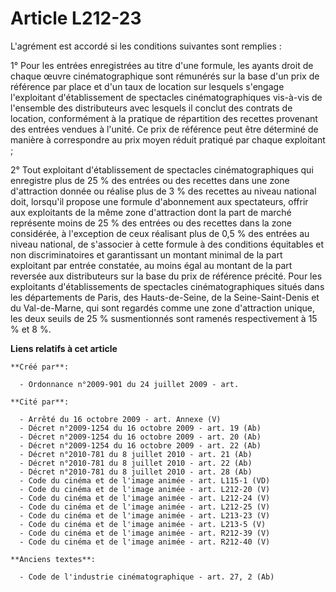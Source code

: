 # Article L212-23

L'agrément est accordé si les conditions suivantes sont remplies :

1° Pour les entrées enregistrées au titre d'une formule, les ayants droit de chaque œuvre cinématographique sont rémunérés
sur la base d'un prix de référence par place et d'un taux de location sur lesquels s'engage l'exploitant d'établissement de
spectacles cinématographiques vis-à-vis de l'ensemble des distributeurs avec lesquels il conclut des contrats de location,
conformément à la pratique de répartition des recettes provenant des entrées vendues à l'unité. Ce prix de référence peut
être déterminé de manière à correspondre au prix moyen réduit pratiqué par chaque exploitant ;

2° Tout exploitant d'établissement de spectacles cinématographiques qui enregistre plus de 25 % des entrées ou des recettes
dans une zone d'attraction donnée ou réalise plus de 3 % des recettes au niveau national doit, lorsqu'il propose une formule
d'abonnement aux spectateurs, offrir aux exploitants de la même zone d'attraction dont la part de marché représente moins de
25 % des entrées ou des recettes dans la zone considérée, à l'exception de ceux réalisant plus de 0,5 % des entrées au niveau
national, de s'associer à cette formule à des conditions équitables et non discriminatoires et garantissant un montant
minimal de la part exploitant par entrée constatée, au moins égal au montant de la part reversée aux distributeurs sur la
base du prix de référence précité. Pour les exploitants d'établissements de spectacles cinématographiques situés dans les
départements de Paris, des Hauts-de-Seine, de la Seine-Saint-Denis et du Val-de-Marne, qui sont regardés comme une zone
d'attraction unique, les deux seuils de 25 % susmentionnés sont ramenés respectivement à 15 % et 8 %.

**Liens relatifs à cet article**

	**Créé par**:

	  - Ordonnance n°2009-901 du 24 juillet 2009 - art.

	**Cité par**:

	  - Arrêté du 16 octobre 2009 - art. Annexe (V)
	  - Décret n°2009-1254 du 16 octobre 2009 - art. 19 (Ab)
	  - Décret n°2009-1254 du 16 octobre 2009 - art. 20 (Ab)
	  - Décret n°2009-1254 du 16 octobre 2009 - art. 22 (Ab)
	  - Décret n°2010-781 du 8 juillet 2010 - art. 21 (Ab)
	  - Décret n°2010-781 du 8 juillet 2010 - art. 22 (Ab)
	  - Décret n°2010-781 du 8 juillet 2010 - art. 28 (Ab)
	  - Code du cinéma et de l'image animée - art. L115-1 (VD)
	  - Code du cinéma et de l'image animée - art. L212-20 (V)
	  - Code du cinéma et de l'image animée - art. L212-24 (V)
	  - Code du cinéma et de l'image animée - art. L212-25 (V)
	  - Code du cinéma et de l'image animée - art. L213-23 (V)
	  - Code du cinéma et de l'image animée - art. L213-5 (V)
	  - Code du cinéma et de l'image animée - art. R212-39 (V)
	  - Code du cinéma et de l'image animée - art. R212-40 (V)

	**Anciens textes**:

	  - Code de l'industrie cinématographique - art. 27, 2 (Ab)
